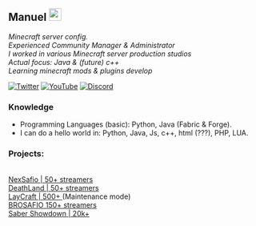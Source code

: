 <h2>Manuel <img src="https://i.pinimg.com/originals/ec/50/50/ec5050513662dd59af21b35967a0dc18.gif" width="25"></h2>
<p><em>Minecraft server config.
</br>Experienced Community Manager & Administrator
</br>I worked in various Minecraft server production studios
</br>Actual focus: Java & (future) c++
</br>Learning minecraft mods & plugins develop
</em></p>

[![Twitter](https://img.shields.io/badge/Twitter-1D9BF0?style=for-the-badge&logo=twitter&logoColor=white)](https://x.com/manolopro3333)
[![YouTube](https://img.shields.io/badge/YouTube-FF0000?style=for-the-badge&logo=youtube&logoColor=white)]([https://youtube.com/c/notrancio](https://www.youtube.com/@manolopro3332/featured))
[![Discord](https://img.shields.io/badge/Discord-%235865F2.svg?&logo=discord&logoColor=white)](https://imgur.com/kPr37VG)

### Knowledge
- Programming Languages (basic): Python, Java (Fabric & Forge).
- I can do a hello world in: Python, Java, Js, c++, html (???), PHP, LUA.

### Projects:
</br> <a href="https://i.imgur.com/fPweoJk.png">NexSafio | 50+ streamers</a>
</br> <a href="https://i.imgur.com/E54eY0w.png">DeathLand | 50+ streamers</a>
</br><a href="https://i.imgur.com/v6mtpdd.png">LayCraft | 500+ </a> (Maintenance mode)
</br> <a href="https://imgur.com/RbgGKb5">BROSAFIO 150+ streamers</a>
</br> <a href="https://imgur.com/Qzh7REP">Saber Showdown | 20k+ </a>
